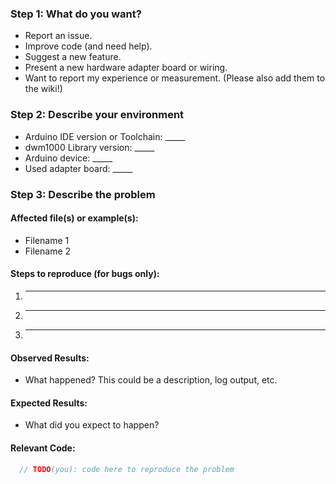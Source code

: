 <!-- BEGIN - This is a comment visible just to you
### Step 0: Are you in the right place?

Did you look into the Wiki or search for issues? Also check out the project status (TODOs...). Please avoid duplicates whenever you can.

Please use the following template to give us as much information as you can. If you do not use the template and the issue is not clear, it might get closed.

END -->

### Step 1: What do you want?
<!-- Remove	not applicable points -->
* Report an issue.
* Improve code (and need help).
* Suggest a new feature.
* Present a new hardware adapter board or wiring.
* Want to report my experience or measurement. (Please also add them to the wiki!)

<!-- Remove if not applicable -->
### Step 2: Describe your environment
<!-- Remove	not applicable points -->
 * Arduino IDE version or Toolchain: _____
 * dwm1000 Library version: _____
 * Arduino device: _____
 * Used adapter board: _____
  
### Step 3: Describe the problem

<!-- Remove if not applicable -->
#### Affected file(s) or example(s):
  * Filename 1
  * Filename 2

<!-- Remove if not applicable -->
#### Steps to reproduce (for bugs only):

  1. _____
  2. _____
  3. _____

<!-- Remove if not applicable -->
#### Observed Results:

  * What happened?  This could be a description, log output, etc.

<!-- Remove if not applicable -->
#### Expected Results:

  * What did you expect to happen?

<!-- Remove if not applicable -->
#### Relevant Code:

```c++
  // TODO(you): code here to reproduce the problem
```
